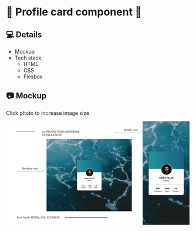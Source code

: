 # 🎨 Profile card component 🎨

## 💻 Details
- Mockup 
- Tech stack: 
    - HTML 
    - CSS 
    - Flexbox 

## 📷 Mockup 
 <p>Click photo to increase image size.</p>
<p float="left">
  <img src="./images/mockup.png" width="500" />
</p>